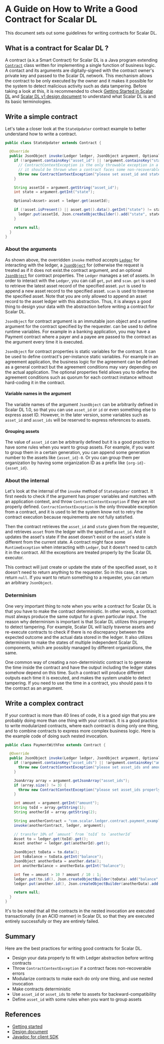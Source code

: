 # A Guide on How to Write a Good Contract for Scalar DL

This document sets out some guidelines for writing contracts for Scalar DL.

## What is a contract for Scalar DL ?

A contract (a.k.a Smart Contract) for Scalar DL is a Java program extending [`Contract`](https://scalar-labs.github.io/scalardl/javadoc/ledger/com/scalar/ledger/contract/Contract.html) class written for implementing a single function of business logic.
A contact and its arguments are digitally-signed with the contract owner's private key and passed to the Scalar DL network. This mechanism allows the contract to be only executed by the owner and it makes it possible for the system to detect malicious activity such as data tampering.
Before taking a look at this, it is recommended to check [Getting Started in Scalar DL](dl-getting-started.md) and [Scalar DL v1 design document](dl-design.md) to understand what Scalar DL is and its basic terminologies.

## Write a simple contract

Let's take a closer look at the `StateUpdater` contract example to better understand how to write a contract.

```java
public class StateUpdater extends Contract {

  @Override
  public JsonObject invoke(Ledger ledger, JsonObject argument, Optional<JsonObject> properties) {
    if (!argument.containsKey("asset_id") || !argument.containsKey("state")) {
      // ContractContextException is the only throwable exception in a contract and
      // it should be thrown when a contract faces some non-recoverable error
      throw new ContractContextException("please set asset_id and state in the argument");
    }

    String assetId = argument.getString("asset_id");
    int state = argument.getInt("state");

    Optional<Asset> asset = ledger.get(assetId);

    if (!asset.isPresent() || asset.get().data().getInt("state") != state) {
      ledger.put(assetId, Json.createObjectBuilder().add("state", state).build());
    }

    return null;
  }
}
```

### About the arguments

As shown above, the overridden `invoke` method accepts [`Ledger`](https://scalar-labs.github.io/scalardl/javadoc/ledger/com/scalar/ledger/ledger/Ledger.html) for interacting with the ledger, a [`JsonObject`](https://javaee.github.io/javaee-spec/javadocs/javax/json/JsonObject.html) for  (otherwise the request is treated as if it does not exist.the contract argument, and an optional [`JsonObject`](https://javaee.github.io/javaee-spec/javadocs/javax/json/JsonObject.html) for contract properties.
The `Ledger` manages a set of assets. In order to interact with the `Ledger`, you can call `get`, `put` and `scan`.
`get` is used to retrieve the latest asset record of the specified asset. `put` is used to append a new asset record to the specified asset. `scan` is used to traverse the specified asset.
Note that you are only allowed to append an asset record to the asset ledger with this abstraction. Thus, it is always a good thing to design your data with the abstraction before writing a contract for Scalar DL.

`JsonObject` for contract argument is an immutable json object and a runtime argument for the contract specified by the requester.
  can be used to define runtime variables. For example in a banking application, you may have a Payment contract where a payer and a payee are passed to the contract as the argument every time it is executed.

`JsonObject` for contract properties is static variables for the contract. It can be used to define contract's per-instance static variables. 
For example in an agreement application, the business logic for the agreement can be defined as a general contract but the agreement conditions may vary depending on the actual application. The optional properties field allows you to define the agreement conditions such as quorum for each contract instance without hard-coding it in the contract.

#### Variable names in the argument
The variable names of the argument `JsonObject` can be arbitrarily defined in Scalar DL 1.0, so that you can use `asset_id` or `id` or even something else to express asset ID. However, in the later version, some variables such as `asset_id` and `asset_ids` will be reserved to express references to assets.

#### Grouping assets
The value of `asset_id` can be arbitrarily defined but it is a good practice to have some rules when you want to group assets.
For example, if you want to group them in a certain generation, you can append some generation number to the assets like `{asset_id}-0`.
Or you can group them per organization by having some organization ID as a prefix like `{org-id}-{asset_id}`.


### About the internal

Let's look at the internal of the `invoke` method of `StateUpdater` contract.
It first needs to check if the argument has proper variables and matches with an application context, and
throw `ContractContextException` if they are not properly defined.
`ContractContextException` is the only throwable exception from a contract, and it is used to let the system know not to retry the contract execution because requirements are not fully satisfied.

Then the contract retrieves the `asset_id` and `state` given from the requester, and retrieves `asset` from the ledger with the specified `asset_id`. 
And it updates the asset's state if the asset doesn't exist or the asset's state is different from the current state.
A contract might face some `RuntimeException` when interacting with `Ledger`, but it doesn't need to catch it in the contract. All the exceptions are treated properly by the Scalar DL executor.

This contract will just create or update the state of the specified asset, so it doesn't need to return anything to the requester. So in this case, it can return `null`.
If you want to return something to a requester, you can return an arbitrary `JsonObject`.

### Determinism

One very important thing to note when you write a contract for Scalar DL is that you have to make the contract deterministic.
In other words, a contract must always produce the same output for a given particular input.
The reason why determinism is important is that Scalar DL utilizes this property to detect tampering.
For example, Scalar DL will lazily traverse assets and re-execute contracts to check if there is no discrepancy between the expected outcome and the actual data stored in the ledger.
It also utilizes determinism to make the states of multiple independent Scalar DL components, which are possibly managed by different organizations, the same.

One common way of creating a non-deterministic contract is to generate the time inside the contract and have the output including the ledger states somehow depend on this time.
Such a contract will produce different outputs each time it is executed, and makes the system unable to detect tampering.
If you need to use the time in a contract, you should pass it to the contract as an argument.

## Write a complex contract

If your contract is more than 40 lines of code, it is a good sign that you are probably doing more than one thing with your contract.
It is a good practice to write modularized contracts, where each contract is doing only one thing, and to combine contracts to express more complex business logic.
Here is the example code of doing such nested invocation. 

```java
public class PaymentWithFee extends Contract {

  @Override
  public JsonObject invoke(Ledger ledger, JsonObject argument, Optional<JsonObject> properties) {
    if (!argument.containsKey("asset_ids") || !argument.containsKey("amount")) {
      throw new ContractContextException("please set asset_ids and amount in the argument");
    }

    JsonArray array = argument.getJsonArray("asset_ids");
    if (array.size() != 3) {
      throw new ContractContextException("please set asset_ids properly");
    }

    int amount = argument.getInt("amount");
    String toId = array.getString(1);
    String anotherId = array.getString(2);

    String anotherContract = "com.scalar.ledger.contract.payment_example.Payment";
    invoke(anotherContract, ledger, argument);

    // transfer 10% of `amount` from `toId` to `anotherId`
    Asset to = ledger.get(toId).get();
    Asset another = ledger.get(anotherId).get();

    JsonObject toData = to.data();
    int toBalance = toData.getInt("balance");
    JsonObject anotherData = another.data();
    int anotherBalance = anotherData.getInt("balance");

    int fee = amount > 10 ? amount / 10 : 1;
    ledger.put(to.id(), Json.createObjectBuilder(toData).add("balance", toBalance - fee).build());
    ledger.put(another.id(), Json.createObjectBuilder(anotherData).add("balance", anotherBalance + fee).build());

    return null;
  }
}
```

It's to be noted that all the contracts in the nested invocation are executed transactionally (in an ACID manner) in Scalar DL so that they are executed entirely successfully or they are entirely failed.

## Summary

Here are the best practices for writing good contracts for Scalar DL.

* Design your data properly to fit with Ledger abstraction before writing contracts
* Throw `ContractContextException` if a contract faces non-recoverable errors
* Modularize contracts to make each do only one thing, and use nested invocation
* Make contracts deterministic
* Use `asset_id` or `asset_ids` to refer to assets for backward-compatibility 
* Define `asset_id` with some rules when you want to group assets

## References

* [Getting started](getting-started.md)
* [Design document](design.md)
* [Javadoc for client SDK](https://scalar-labs.github.io/scalardl/javadoc/client/)
